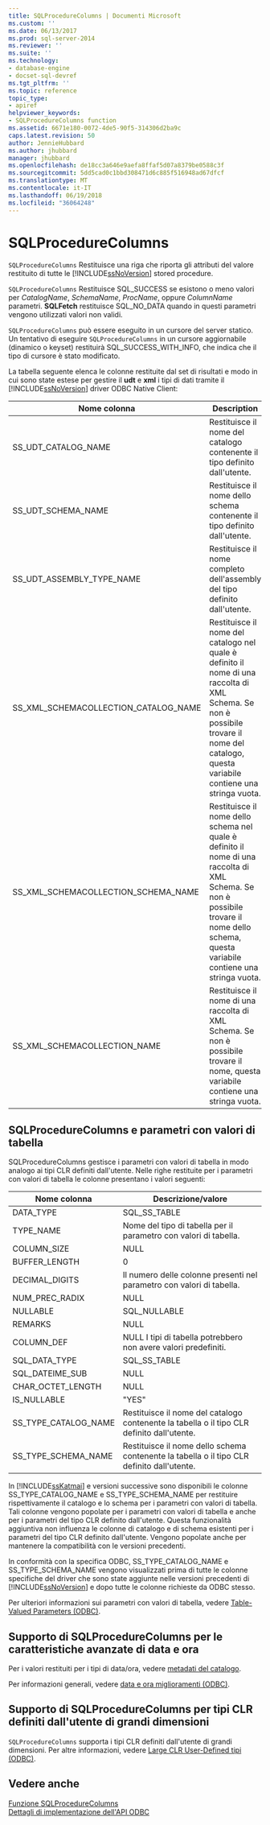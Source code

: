 ```yaml
---
title: SQLProcedureColumns | Documenti Microsoft
ms.custom: ''
ms.date: 06/13/2017
ms.prod: sql-server-2014
ms.reviewer: ''
ms.suite: ''
ms.technology:
- database-engine
- docset-sql-devref
ms.tgt_pltfrm: ''
ms.topic: reference
topic_type:
- apiref
helpviewer_keywords:
- SQLProcedureColumns function
ms.assetid: 6671e180-0072-4de5-90f5-314306d2ba9c
caps.latest.revision: 50
author: JennieHubbard
ms.author: jhubbard
manager: jhubbard
ms.openlocfilehash: de18cc3a646e9aefa8ffaf5d07a8379be0588c3f
ms.sourcegitcommit: 5dd5cad0c1bbd308471d6c885f516948ad67dfcf
ms.translationtype: MT
ms.contentlocale: it-IT
ms.lasthandoff: 06/19/2018
ms.locfileid: "36064248"
---
```

# <a name="sqlprocedurecolumns"></a>SQLProcedureColumns
  `SQLProcedureColumns` Restituisce una riga che riporta gli attributi del valore restituito di tutte le [!INCLUDE[ssNoVersion](../../includes/ssnoversion-md.md)] stored procedure.  
  
 `SQLProcedureColumns` Restituisce SQL_SUCCESS se esistono o meno valori per *CatalogName*, *SchemaName*, *ProcName*, oppure *ColumnName* parametri. **SQLFetch** restituisce SQL_NO_DATA quando in questi parametri vengono utilizzati valori non validi.  
  
 `SQLProcedureColumns` può essere eseguito in un cursore del server statico. Un tentativo di eseguire `SQLProcedureColumns` in un cursore aggiornabile (dinamico o keyset) restituirà SQL_SUCCESS_WITH_INFO, che indica che il tipo di cursore è stato modificato.  
  
 La tabella seguente elenca le colonne restituite dal set di risultati e modo in cui sono state estese per gestire il **udt** e **xml** i tipi di dati tramite il [!INCLUDE[ssNoVersion](../../includes/ssnoversion-md.md)] driver ODBC Native Client:  
  
|Nome colonna|Description|  
|-----------------|-----------------|  
|SS_UDT_CATALOG_NAME|Restituisce il nome del catalogo contenente il tipo definito dall'utente.|  
|SS_UDT_SCHEMA_NAME|Restituisce il nome dello schema contenente il tipo definito dall'utente.|  
|SS_UDT_ASSEMBLY_TYPE_NAME|Restituisce il nome completo dell'assembly del tipo definito dall'utente.|  
|SS_XML_SCHEMACOLLECTION_CATALOG_NAME|Restituisce il nome del catalogo nel quale è definito il nome di una raccolta di XML Schema. Se non è possibile trovare il nome del catalogo, questa variabile contiene una stringa vuota.|  
|SS_XML_SCHEMACOLLECTION_SCHEMA_NAME|Restituisce il nome dello schema nel quale è definito il nome di una raccolta di XML Schema. Se non è possibile trovare il nome dello schema, questa variabile contiene una stringa vuota.|  
|SS_XML_SCHEMACOLLECTION_NAME|Restituisce il nome di una raccolta di XML Schema. Se non è possibile trovare il nome, questa variabile contiene una stringa vuota.|  
  
## <a name="sqlprocedurecolumns-and-table-valued-parameters"></a>SQLProcedureColumns e parametri con valori di tabella  
 SQLProcedureColumns gestisce i parametri con valori di tabella in modo analogo ai tipi CLR definiti dall'utente. Nelle righe restituite per i parametri con valori di tabella le colonne presentano i valori seguenti:  
  
|Nome colonna|Descrizione/valore|  
|-----------------|------------------------|  
|DATA_TYPE|SQL_SS_TABLE|  
|TYPE_NAME|Nome del tipo di tabella per il parametro con valori di tabella.|  
|COLUMN_SIZE|NULL|  
|BUFFER_LENGTH|0|  
|DECIMAL_DIGITS|Il numero delle colonne presenti nel parametro con valori di tabella.|  
|NUM_PREC_RADIX|NULL|  
|NULLABLE|SQL_NULLABLE|  
|REMARKS|NULL|  
|COLUMN_DEF|NULL I tipi di tabella potrebbero non avere valori predefiniti.|  
|SQL_DATA_TYPE|SQL_SS_TABLE|  
|SQL_DATEIME_SUB|NULL|  
|CHAR_OCTET_LENGTH|NULL|  
|IS_NULLABLE|"YES"|  
|SS_TYPE_CATALOG_NAME|Restituisce il nome del catalogo contenente la tabella o il tipo CLR definito dall'utente.|  
|SS_TYPE_SCHEMA_NAME|Restituisce il nome dello schema contenente la tabella o il tipo CLR definito dall'utente.|  
  
 In [!INCLUDE[ssKatmai](../../includes/sskatmai-md.md)] e versioni successive sono disponibili le colonne SS_TYPE_CATALOG_NAME e SS_TYPE_SCHEMA_NAME per restituire rispettivamente il catalogo e lo schema per i parametri con valori di tabella. Tali colonne vengono popolate per i parametri con valori di tabella e anche per i parametri del tipo CLR definito dall'utente. Questa funzionalità aggiuntiva non influenza le colonne di catalogo e di schema esistenti per i parametri del tipo CLR definito dall'utente. Vengono popolate anche per mantenere la compatibilità con le versioni precedenti.  
  
 In conformità con la specifica ODBC, SS_TYPE_CATALOG_NAME e SS_TYPE_SCHEMA_NAME vengono visualizzati prima di tutte le colonne specifiche del driver che sono state aggiunte nelle versioni precedenti di [!INCLUDE[ssNoVersion](../../includes/ssnoversion-md.md)] e dopo tutte le colonne richieste da ODBC stesso.  
  
 Per ulteriori informazioni sui parametri con valori di tabella, vedere [Table-Valued Parameters &#40;ODBC&#41;](../native-client-odbc-table-valued-parameters/table-valued-parameters-odbc.md).  
  
## <a name="sqlprocedurecolumns-support-for-enhanced-date-and-time-features"></a>Supporto di SQLProcedureColumns per le caratteristiche avanzate di data e ora  
 Per i valori restituiti per i tipi di data/ora, vedere [metadati del catalogo](../native-client-odbc-date-time/metadata-catalog.md).  
  
 Per informazioni generali, vedere [data e ora miglioramenti &#40;ODBC&#41;](../native-client-odbc-date-time/date-and-time-improvements-odbc.md).  
  
## <a name="sqlprocedurecolumns-support-for-large-clr-udts"></a>Supporto di SQLProcedureColumns per tipi CLR definiti dall'utente di grandi dimensioni  
 `SQLProcedureColumns` supporta i tipi CLR definiti dall'utente di grandi dimensioni. Per altre informazioni, vedere [Large CLR User-Defined tipi &#40;ODBC&#41;](../native-client/odbc/large-clr-user-defined-types-odbc.md).  
  
## <a name="see-also"></a>Vedere anche  
 [Funzione SQLProcedureColumns](http://go.microsoft.com/fwlink/?LinkId=59363)   
 [Dettagli di implementazione dell'API ODBC](odbc-api-implementation-details.md)  
  
  